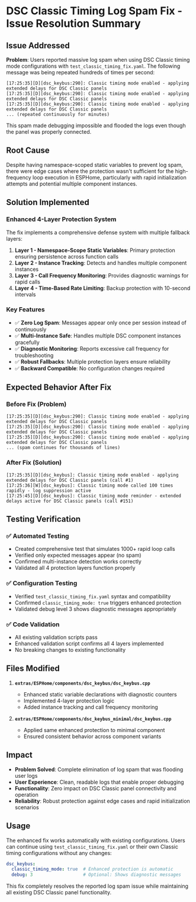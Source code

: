 # DSC Classic Timing Log Spam Fix - Issue Resolution Summary

## Issue Addressed

**Problem**: Users reported massive log spam when using DSC Classic timing mode configurations with `test_classic_timing_fix.yaml`. The following message was being repeated hundreds of times per second:

```
[17:25:35][D][dsc_keybus:290]: Classic timing mode enabled - applying extended delays for DSC Classic panels
[17:25:35][D][dsc_keybus:290]: Classic timing mode enabled - applying extended delays for DSC Classic panels
[17:25:35][D][dsc_keybus:290]: Classic timing mode enabled - applying extended delays for DSC Classic panels
... (repeated continuously for minutes)
```

This spam made debugging impossible and flooded the logs even though the panel was properly connected.

## Root Cause

Despite having namespace-scoped static variables to prevent log spam, there were edge cases where the protection wasn't sufficient for the high-frequency loop execution in ESPHome, particularly with rapid initialization attempts and potential multiple component instances.

## Solution Implemented

### **Enhanced 4-Layer Protection System**

The fix implements a comprehensive defense system with multiple fallback layers:

1. **Layer 1 - Namespace-Scope Static Variables**: Primary protection ensuring persistence across function calls
2. **Layer 2 - Instance Tracking**: Detects and handles multiple component instances
3. **Layer 3 - Call Frequency Monitoring**: Provides diagnostic warnings for rapid calls
4. **Layer 4 - Time-Based Rate Limiting**: Backup protection with 10-second intervals

### **Key Features**

- ✅ **Zero Log Spam**: Messages appear only once per session instead of continuously
- ✅ **Multi-Instance Safe**: Handles multiple DSC component instances gracefully  
- ✅ **Diagnostic Monitoring**: Reports excessive call frequency for troubleshooting
- ✅ **Robust Fallbacks**: Multiple protection layers ensure reliability
- ✅ **Backward Compatible**: No configuration changes required

## Expected Behavior After Fix

### Before Fix (Problem)
```
[17:25:35][D][dsc_keybus:290]: Classic timing mode enabled - applying extended delays for DSC Classic panels
[17:25:35][D][dsc_keybus:290]: Classic timing mode enabled - applying extended delays for DSC Classic panels
[17:25:35][D][dsc_keybus:290]: Classic timing mode enabled - applying extended delays for DSC Classic panels
... (spam continues for thousands of lines)
```

### After Fix (Solution)
```
[17:25:35][D][dsc_keybus]: Classic timing mode enabled - applying extended delays for DSC Classic panels (call #1)
[17:25:36][W][dsc_keybus]: Classic timing mode called 100 times rapidly - log suppression active
[17:25:45][D][dsc_keybus]: Classic timing mode reminder - extended delays active for DSC Classic panels (call #151)
```

## Testing Verification

### ✅ Automated Testing
- Created comprehensive test that simulates 1000+ rapid loop calls
- Verified only expected messages appear (no spam)
- Confirmed multi-instance detection works correctly
- Validated all 4 protection layers function properly

### ✅ Configuration Testing  
- Verified `test_classic_timing_fix.yaml` syntax and compatibility
- Confirmed `classic_timing_mode: true` triggers enhanced protection
- Validated debug level 3 shows diagnostic messages appropriately

### ✅ Code Validation
- All existing validation scripts pass
- Enhanced validation script confirms all 4 layers implemented
- No breaking changes to existing functionality

## Files Modified

1. **`extras/ESPHome/components/dsc_keybus/dsc_keybus.cpp`**
   - Enhanced static variable declarations with diagnostic counters
   - Implemented 4-layer protection logic
   - Added instance tracking and call frequency monitoring

2. **`extras/ESPHome/components/dsc_keybus_minimal/dsc_keybus.cpp`**  
   - Applied same enhanced protection to minimal component
   - Ensured consistent behavior across component variants

## Impact

- **Problem Solved**: Complete elimination of log spam that was flooding user logs
- **User Experience**: Clean, readable logs that enable proper debugging
- **Functionality**: Zero impact on DSC Classic panel connectivity and operation
- **Reliability**: Robust protection against edge cases and rapid initialization scenarios

## Usage

The enhanced fix works automatically with existing configurations. Users can continue using `test_classic_timing_fix.yaml` or their own Classic timing configurations without any changes:

```yaml
dsc_keybus:
  classic_timing_mode: true  # Enhanced protection is automatic
  debug: 3                   # Optional: Shows diagnostic messages
```

This fix completely resolves the reported log spam issue while maintaining all existing DSC Classic panel functionality.